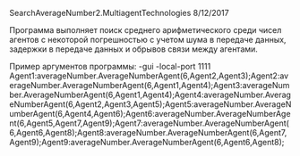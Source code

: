 SearchAverageNumber2.MultiagentTechnologies 8/12/2017

Программа выполняет поиск среднего арифметического среди чисел агентов с некоторой погрешностью с учетом шума в передаче данных, задержки в передаче данных и обрывов связи между агентами.

Пример аргументов программы: -gui -local-port 1111 Agent1:averageNumber.AverageNumberAgent(6,Agent2,Agent3);Agent2:averageNumber.AverageNumberAgent(6,Agent1,Agent4);Agent3:averageNumber.AverageNumberAgent(6,Agent1,Agent4);Agent4:averageNumber.AverageNumberAgent(6,Agent2,Agent3,Agent5);Agent5:averageNumber.AverageNumberAgent(6,Agent4,Agent6);Agent6:averageNumber.AverageNumberAgent(6,Agent5,Agent7,Agent9);Agent7:averageNumber.AverageNumberAgent(6,Agent6,Agent8);Agent8:averageNumber.AverageNumberAgent(6,Agent7,Agent9);Agent9:averageNumber.AverageNumberAgent(6,Agent6,Agent8);